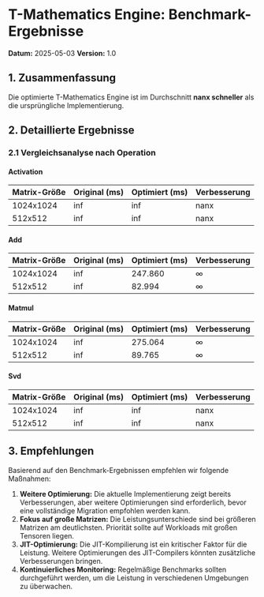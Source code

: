 # T-Mathematics Engine: Benchmark-Ergebnisse
**Datum:** 2025-05-03
**Version:** 1.0

## 1. Zusammenfassung

Die optimierte T-Mathematics Engine ist im Durchschnitt **nanx schneller** als die ursprüngliche Implementierung.

## 2. Detaillierte Ergebnisse

### 2.1 Vergleichsanalyse nach Operation

#### Activation

| Matrix-Größe | Original (ms) | Optimiert (ms) | Verbesserung |
|--------------|--------------|---------------|-------------|
| 1024x1024 | inf | inf | nanx |
| 512x512 | inf | inf | nanx |

#### Add

| Matrix-Größe | Original (ms) | Optimiert (ms) | Verbesserung |
|--------------|--------------|---------------|-------------|
| 1024x1024 | inf | 247.860 | ∞ |
| 512x512 | inf | 82.994 | ∞ |

#### Matmul

| Matrix-Größe | Original (ms) | Optimiert (ms) | Verbesserung |
|--------------|--------------|---------------|-------------|
| 1024x1024 | inf | 275.064 | ∞ |
| 512x512 | inf | 89.765 | ∞ |

#### Svd

| Matrix-Größe | Original (ms) | Optimiert (ms) | Verbesserung |
|--------------|--------------|---------------|-------------|
| 1024x1024 | inf | inf | nanx |
| 512x512 | inf | inf | nanx |

## 3. Empfehlungen

Basierend auf den Benchmark-Ergebnissen empfehlen wir folgende Maßnahmen:

1. **Weitere Optimierung:** Die aktuelle Implementierung zeigt bereits Verbesserungen, aber weitere Optimierungen sind erforderlich, bevor eine vollständige Migration empfohlen werden kann.
2. **Fokus auf große Matrizen:** Die Leistungsunterschiede sind bei größeren Matrizen am deutlichsten. Priorität sollte auf Workloads mit großen Tensoren liegen.
3. **JIT-Optimierung:** Die JIT-Kompilierung ist ein kritischer Faktor für die Leistung. Weitere Optimierungen des JIT-Compilers könnten zusätzliche Verbesserungen bringen.
4. **Kontinuierliches Monitoring:** Regelmäßige Benchmarks sollten durchgeführt werden, um die Leistung in verschiedenen Umgebungen zu überwachen.

